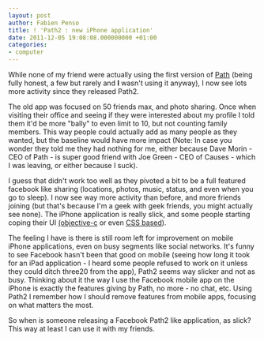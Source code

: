 ```yaml
---
layout: post
author: Fabien Penso
title: ! 'Path2 : new iPhone application'
date: 2011-12-05 19:08:08.000000000 +01:00
categories:
- computer
---
```

While none of my friend were actually using the first version of <a href="https://path.com/">Path</a> (being fully honest, a few but rarely and <strong>I</strong> wasn't using it anyway), I now see lots more activity since they released Path2.

The old app was focused on 50 friends max, and photo sharing. Once when visiting their office and seeing if they were interested about my profile I told them it'd be more "bally" to even limit to 10, but not counting family members. This way people could actually add as many people as they wanted, but the baseline would have more impact (Note: In case you wonder they told me they had nothing for me, either because Dave Morin - CEO of Path - is super good friend with Joe Green - CEO of Causes - which I was leaving, or either because I suck).

I guess that didn't work too well as they pivoted a bit to be a full featured facebook like sharing (locations, photos, music, status, and even when you go to sleep). I now see way more activity than before, and more friends joining (but that's because I'm a geek with geek friends, you might actually see none). The iPhone application is really slick, and some people starting coping their UI <a href="https://github.com/levey/QuadCurveMenu">(objective-c</a> or even <a href="http://lab.victorcoulon.fr/css/path-menu/">CSS based</a>).

The feeling I have is there is still room left for improvement on mobile iPhone applications, even on busy segments like social networks. It's funny to see Facebook hasn't been that good on mobile (seeing how long it took for an iPad application - I heard some people refused to work on it unless they could ditch three20 from the app), Path2 seems way slicker and not as busy. Thinking about it the way I use the Facebook mobile app on the iPhone is exactly the features giving by Path, no more - no chat, etc. Using Path2 I remember how I should remove features from mobile apps, focusing on what matters the most.

So when is someone releasing a Facebook Path2 like application, as slick? This way at least I can use it with my friends.
